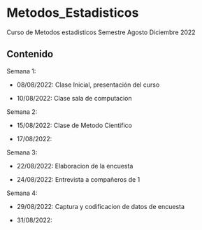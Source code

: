 # Metodos_Estadisticos
Curso de Metodos estadisticos Semestre Agosto Diciembre 2022


## Contenido

Semana 1:

+ 08/08/2022: Clase Inicial, presentación del curso

+ 10/08/2022: Clase sala de computacion 

Semana 2:

+ 15/08/2022: Clase de Metodo Cientifico

+ 17/08/2022:

Semana 3:

+ 22/08/2022: Elaboracion de la encuesta

+ 24/08/2022: Entrevista a compañeros de 1

Semana 4: 

+ 29/08/2022: Captura y codificacion de datos de encuesta

+ 31/08/2022: